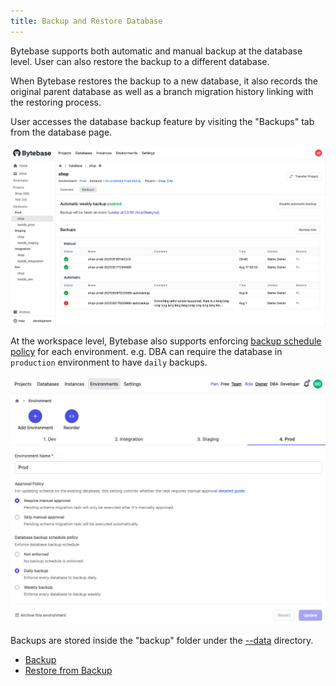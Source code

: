 ```yaml
---
title: Backup and Restore Database
---
```


Bytebase supports both automatic and manual backup at the database level. User can also restore the backup to a different database.

When Bytebase restores the backup to a new database, it also records the original parent database as well as a branch migration history linking with the restoring process.

User accesses the database backup feature by visiting the "Backups" tab from the database page.

![backup-example](/static/docs/backup-example.png)

At the workspace level, Bytebase also supports enforcing [backup schedule policy](/docs/features/environment-policy/backup-schedule-policy) for each environment. e.g. DBA can require the database in `production` environment to have `daily` backups.

![env-backup-configure](/static/docs/env-backup-configure.png)

Backups are stored inside the "backup" folder under the [--data](/docs/reference/command-line#--data-directory) directory.

- [Backup](backup)
- [Restore from Backup](restore-from-backup)
